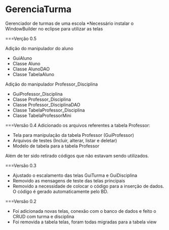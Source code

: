 # GerenciaTurma
Gerenciador de turmas de uma escola
*Necessário instalar o WindowBuilder no eclipse para utilizar as telas

===Verção 0.5

Adição do manipulador do aluno

- GuiAluno
- Classe Aluno
- Classe AlunoDAO
- Classe TabelaAluno

Adição do manipulador Professor_Disciplina

- GuiProfessor_Disciplina
- Classe Professor_Disciplina
- Classe Professor_DisciplinaDAO
- Classe TabelaProfessor_Disciplina
- Classe TabelaProfessorMini

===Versão 0.4
Adicionado os arquivos referentes a tabela Professor:
- Tela para manipulação da tabela Professor (GuiProfessor)
- Arquivos de testes (Incluir, alterar, listar e deletar)
- Modelo de tabela para a tabela Professor

Além de ter sido retirado códigos que não estavam sendo utilizados.

===Versão 0.3
- Ajustado o escalamento das telas GuiTurma e GuiDisciplina
- Removido as mensagens de teste das telas principais
- Removido a necessidade de colocar o código para a inserção de dados. O código é gerado automaticamente pelo BD.

===Versão 0.2
- Foi adicionada novas telas, conexão com o banco de dados e feito o CRUD com turma e disciplina
- Foi removida a tabela telas, foram todas migradas para a tabela view
